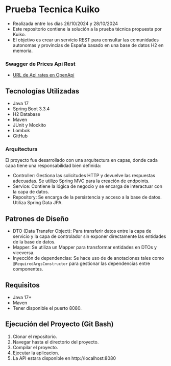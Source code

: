 # Prueba Tecnica Kuiko

* Realizada entre los dias 26/10/2024 y 28/10/2024
* Este repositorio contiene la solución a la prueba técnica propuesta por Kuiko.
* El objetivo es crear un servicio REST para consultar las comunidades autonomas y provincias de España basado en una base de datos H2 en memoria.

### Swagger de Prices Api Rest

* [URL de Api rates en OpenApi](http://localhost:8080/swagger-ui/swagger-ui/index.html)

## Tecnologías Utilizadas

* Java 17
* Spring Boot 3.3.4
* H2 Database
* Maven
* JUnit y Mockito
* Lombok
* GitHub

### Arquitectura

El proyecto fue desarrollado con una arquitectura en capas, donde cada capa tiene una responsabilidad bien definida:

* Controller: Gestiona las solicitudes HTTP y devuelve las respuestas adecuadas. Se utilizo Spring MVC para la creación de endpoints.
* Service: Contiene la lógica de negocio y se encarga de interactuar con la capa de datos.
* Repository: Se encarga de la persistencia y acceso a la base de datos. Utiliza Spring Data JPA.

## Patrones de Diseño

* DTO (Data Transfer Object): Para transferir datos entre la capa de servicio y la capa de controlador sin exponer directamente las entidades de la base de datos.
* Mapper: Se utiliza un Mapper para transformar entidades en DTOs y viceversa.
* Inyección de dependencias: Se hace uso de de anotaciones tales como `@RequiredArgsConstructor` para gestionar las dependencias entre componentes.

## Requisitos
* Java 17+
* Maven
* Tener disponible el puerto 8080.

## Ejecución del Proyecto (Git Bash)
1. Clonar el repositorio.
2. Navegar hasta el directorio del proyecto.
3. Compilar el proyecto.
4. Ejecutar la aplicacion.
5. La API estara disponible en http://localhost:8080
